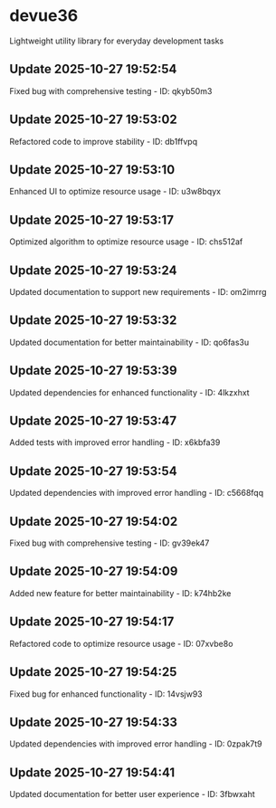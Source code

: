 # devue36
Lightweight utility library for everyday development tasks

## Update 2025-10-27 19:52:54
Fixed bug with comprehensive testing - ID: qkyb50m3


## Update 2025-10-27 19:53:02
Refactored code to improve stability - ID: db1ffvpq


## Update 2025-10-27 19:53:10
Enhanced UI to optimize resource usage - ID: u3w8bqyx


## Update 2025-10-27 19:53:17
Optimized algorithm to optimize resource usage - ID: chs512af


## Update 2025-10-27 19:53:24
Updated documentation to support new requirements - ID: om2imrrg


## Update 2025-10-27 19:53:32
Updated documentation for better maintainability - ID: qo6fas3u


## Update 2025-10-27 19:53:39
Updated dependencies for enhanced functionality - ID: 4lkzxhxt


## Update 2025-10-27 19:53:47
Added tests with improved error handling - ID: x6kbfa39


## Update 2025-10-27 19:53:54
Updated dependencies with improved error handling - ID: c5668fqq


## Update 2025-10-27 19:54:02
Fixed bug with comprehensive testing - ID: gv39ek47


## Update 2025-10-27 19:54:09
Added new feature for better maintainability - ID: k74hb2ke


## Update 2025-10-27 19:54:17
Refactored code to optimize resource usage - ID: 07xvbe8o


## Update 2025-10-27 19:54:25
Fixed bug for enhanced functionality - ID: 14vsjw93


## Update 2025-10-27 19:54:33
Updated dependencies with improved error handling - ID: 0zpak7t9


## Update 2025-10-27 19:54:41
Updated documentation for better user experience - ID: 3fbwxaht

